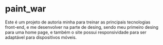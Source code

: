 # paint_war

  Este é um projeto de autoria minha para treinar as principais tecnologias front-end, e me desenvolver na parte de desing,
sendo meu primeiro desing para uma home page, e também o site possui responsividade para ser adaptável para  dispositivos
móveis.
